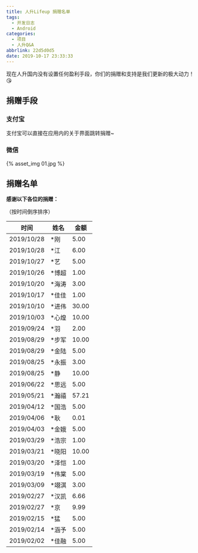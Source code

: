 ```yaml
---
title: 人升Lifeup 捐赠名单
tags:
  - 开发日志
  - Android
categories:
  - 项目
  - 人升Q&A
abbrlink: 22d5d0d5
date: 2019-10-17 23:33:33
---
```


现在人升国内没有设置任何盈利手段，你们的捐赠和支持是我们更新的极大动力！😘

## 捐赠手段

### 支付宝

支付宝可以直接在应用内的关于界面跳转捐赠~

### 微信

 {% asset_img 01.jpg %}



## 捐赠名单

**感谢以下各位的捐赠：**

（按时间倒序排序）

| 时间       | 姓名  | 金额  |
| ---------- | ----- | ----- |
| 2019/10/28 | *刚   | 5.00  |
| 2019/10/28 | *江   | 6.00  |
| 2019/10/27 | *艺   | 5.00  |
| 2019/10/26 | *博超 | 1.00  |
| 2019/10/20 | *海涛 | 3.00  |
| 2019/10/17 | *佳佳 | 1.00  |
| 2019/10/10 | *进伟 | 30.00 |
| 2019/10/03 | *心煌 | 10.00 |
| 2019/09/24 | *羽   | 2.00  |
| 2019/08/29 | *步军 | 10.00 |
| 2019/08/29 | *金陆 | 5.00  |
| 2019/08/25 | *永振 | 3.00  |
| 2019/08/25 | *静   | 10.00 |
| 2019/06/22 | *思远 | 5.00  |
| 2019/05/21 | *瀚禧 | 57.21 |
| 2019/04/12 | *国浩 | 5.00  |
| 2019/04/06 | *耿   | 0.01  |
| 2019/04/03 | *金娥 | 5.00  |
| 2019/03/29 | *浩宗 | 1.00  |
| 2019/03/21 | *晓阳 | 10.00 |
| 2019/03/20 | *泽恺 | 1.00  |
| 2019/03/19 | *伟棠 | 5.00  |
| 2019/03/09 | *翊淇 | 3.00  |
| 2019/02/27 | *汉凯 | 6.66  |
| 2019/02/27 | *京   | 9.99  |
| 2019/02/15 | *猛   | 5.00  |
| 2019/02/14 | *涵予 | 5.00  |
| 2019/02/02 | *佳融 | 5.00  |

